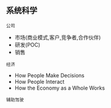 ## 系统科学
`公司`
- 市场(商业模式,客户,竞争者,合作伙伴)
- 研发(POC)
- 销售

`经济`
- How People Make Decisions
- How People Interact
- How the Economy as a Whole Works

`辅助驾驶`